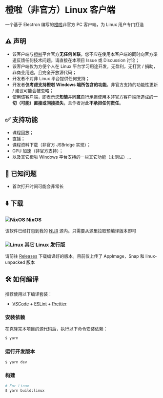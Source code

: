 # 橙啦（非官方）Linux 客户端

一个基于 Electron 编写的[橙啦](https://www.orangevip.com/)非官方 PC 客户端，为 Linux 用户专门打造

## ⚠️ 声明

- 该客户端与[橙啦](https://www.orangevip.com/)平台官方**无任何关联**，您不应在使用本客户端的同时向官方渠道反馈任何技术问题。请直接在本项目 Issue 或 Discussion 讨论；
- 该客户端仅为方便个人在 Linux 平台学习用途开发。无盈利，无打赏 / 捐助，非商业用途，且完全开放源代码；
- 开发者不对非 Linux 平台提供任何支持；
- 开发者**仅考虑支持橙啦 Windows 端所包含的功能**。非官方支持的功能性更新 / 建议可能会被忽略；
- 使用该客户端，即表示您**知情**并**同意**自行承担使用本非官方客户端所造成的**一切（可能）直接或间接损失**，且作者对此**不承担任何责任**。

## ✅ 支持功能

- 课程回放；
- 直播；
- 课程资料下载（非官方 JSBridge 实现）；
- GPU 加速（非官方支持）；
- 以及其它橙啦 Windows 平台支持的一些其它功能（未测试）...

## 🚧 已知问题

- 首次打开时间可能会非常长

## ⬇️ 下载

### ![NixOS](https://raw.githubusercontent.com/unixporn/distro-icons/master/SVG/nixos.svg) NixOS

该软件已经打包到我的 [NUR](https://github.com/pokon548/nur-packages) 源内。只需要从源里拉取预编译版本即可

### ![Linux](https://raw.githubusercontent.com/unixporn/distro-icons/master/SVG/linux.svg) 其它 Linux 发行版

请前往 [Releases](https://github.com/pokon548/chengla-for-linux/releases) 下载编译好的版本。目前仅上传了 AppImage，Snap 和 linux-unpacked 版本

## 🛠️ 如何编译

推荐使用以下编译套装：

- [VSCode](https://code.visualstudio.com/) + [ESLint](https://marketplace.visualstudio.com/items?itemName=dbaeumer.vscode-eslint) + [Prettier](https://marketplace.visualstudio.com/items?itemName=esbenp.prettier-vscode)

### 安装依赖

在克隆完本项目的源代码后，执行以下命令安装依赖：

```bash
$ yarn
```

### 运行开发版本

```bash
$ yarn dev
```

### 构建

```bash
# For Linux
$ yarn build:linux
```
